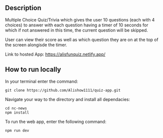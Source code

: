 ## Description

Multiple Choice Quiz/Trivia which gives the user 10 questions (each with 4 choices) to answer with each question having a timer of 10 seconds for which if not answered in this time, the current question will be skipped. 

User can view their score as well as which question they are on at the top of the screen alongisde the timer.

Link to hosted App: https://alisfunquiz.netlify.app/

## How to run locally
In your terminal enter the command: 
```
git clone https://github.com/Alishow1111/quiz-app.git
```

Navigate your way to the directory and install all dependacies:
```
cd nc-news
npm install
```

To run the web app, enter the following command:
```
npm run dev
```